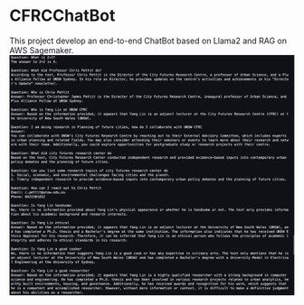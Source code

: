# CFRCChatBot
This project develop an end-to-end ChatBot based on Llama2 and RAG on AWS Sagemaker.
![alt text](image001.png)
